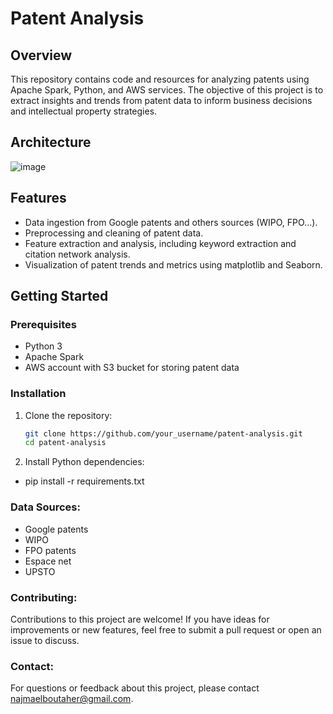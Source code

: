 # Patent Analysis

## Overview

This repository contains code and resources for analyzing patents using Apache Spark, Python, and AWS services. The objective of this project is to extract insights and trends from patent data to inform business decisions and intellectual property strategies.
## Architecture
![image](https://github.com/user-attachments/assets/96d7982d-2c13-47b8-8cdc-203dccd6af05)

## Features

- Data ingestion from Google patents and others sources (WIPO, FPO...).
- Preprocessing and cleaning of patent data.
- Feature extraction and analysis, including keyword extraction and citation network analysis.
- Visualization of patent trends and metrics using matplotlib and Seaborn.

## Getting Started

### Prerequisites

- Python 3
- Apache Spark
- AWS account with S3 bucket for storing patent data

### Installation

1. Clone the repository:

   ```bash
   git clone https://github.com/your_username/patent-analysis.git
   cd patent-analysis
   ```
2. Install Python dependencies:
 - pip install -r requirements.txt

### Data Sources:
- Google patents
- WIPO
- FPO patents
- Espace net
- UPSTO
### Contributing:

Contributions to this project are welcome! If you have ideas for improvements or new features, feel free to submit a pull request or open an issue to discuss.
### Contact:
For questions or feedback about this project, please contact najmaelboutaher@gmail.com.
